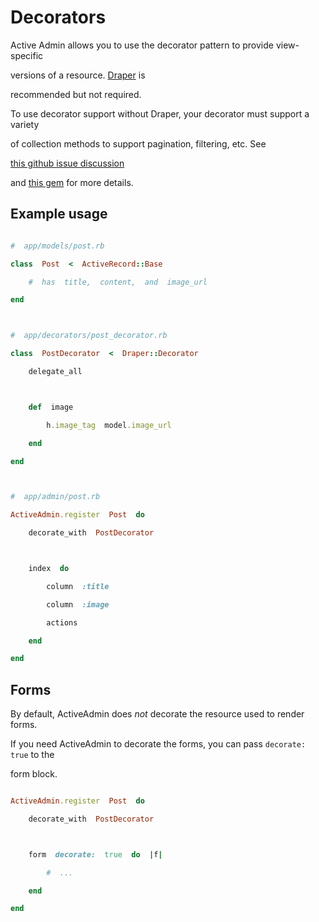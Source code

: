 #  Decorators



Active  Admin  allows  you  to  use  the  decorator  pattern  to  provide  view-specific

versions  of  a  resource.  [Draper](https://github.com/drapergem/draper)  is

recommended  but  not  required.



To  use  decorator  support  without  Draper,  your  decorator  must  support  a  variety

of  collection  methods  to  support  pagination,  filtering,  etc.  See

[this  github  issue  discussion](https://github.com/activeadmin/activeadmin/issues/3600)

and  [this  gem](https://github.com/kiote/activeadmin-poro-decorator)  for  more  details.



##  Example  usage



```ruby

#  app/models/post.rb

class  Post  <  ActiveRecord::Base

    #  has  title,  content,  and  image_url

end



#  app/decorators/post_decorator.rb

class  PostDecorator  <  Draper::Decorator

    delegate_all



    def  image

        h.image_tag  model.image_url

    end

end



#  app/admin/post.rb

ActiveAdmin.register  Post  do

    decorate_with  PostDecorator



    index  do

        column  :title

        column  :image

        actions

    end

end

```



##  Forms



By  default,  ActiveAdmin  does  *not*  decorate  the  resource  used  to  render  forms.

If  you  need  ActiveAdmin  to  decorate  the  forms,  you  can  pass  `decorate:  true`  to  the

form  block.



```ruby

ActiveAdmin.register  Post  do

    decorate_with  PostDecorator



    form  decorate:  true  do  |f|

        #  ...

    end

end

```

